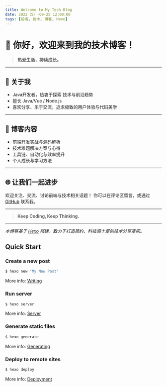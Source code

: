 ```yaml
---
title: Welcome to My Tech Blog
date: 2022（5）-09-25 12:00:00
tags: [前端, 技术, 博客, Hexo]
---
```

# 👋 你好，欢迎来到我的技术博客！

> **热爱生活，持续成长。**

---

## 🚀 关于我

- Java开发者，热衷于探索  技术与前沿趋势
- 擅长 Java/Vue / Node.js
- 喜欢分享、乐于交流，追求极致的用户体验与代码美学

---

## 📝 博客内容

- 前端开发实战与源码解析
- 技术难题解决方案与心得
- 工具链、自动化与效率提升
- 个人成长与学习方法

---

## 🌐 让我们一起进步

欢迎关注、交流、讨论前端与技术相关话题！
你可以在评论区留言，或通过 [GitHub](https://github.com/Changhuaishui) 联系我。

---

> **Keep Coding, Keep Thinking.**

---

_本博客基于 [Hexo](https://hexo.io/) 搭建，致力于打造简约、科技感十足的技术分享空间。_

## Quick Start

### Create a new post

```bash
$ hexo new "My New Post"
```

More info: [Writing](https://hexo.io/docs/writing.html)

### Run server

```bash
$ hexo server
```

More info: [Server](https://hexo.io/docs/server.html)

### Generate static files

```bash
$ hexo generate
```

More info: [Generating](https://hexo.io/docs/generating.html)

### Deploy to remote sites

```bash
$ hexo deploy
```

More info: [Deployment](https://hexo.io/docs/one-command-deployment.html)
